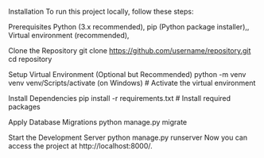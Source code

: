 Installation
To run this project locally, follow these steps:

Prerequisites
Python (3.x recommended),
pip (Python package installer),,
Virtual environment (recommended),

Clone the Repository
git clone https://github.com/username/repository.git
cd repository

Setup Virtual Environment (Optional but Recommended)
python -m venv venv
venv/Scripts/activate (on Windows) # Activate the virtual environment

Install Dependencies
pip install -r requirements.txt # Install required packages

Apply Database Migrations
python manage.py migrate

Start the Development Server
python manage.py runserver
Now you can access the project at http://localhost:8000/.
